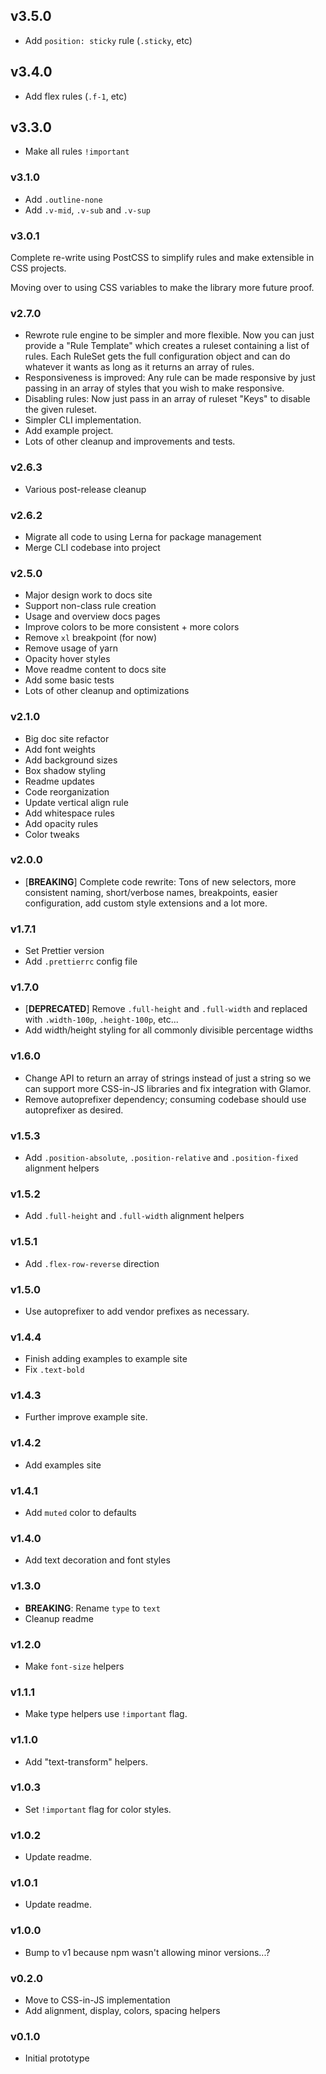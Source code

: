 ## v3.5.0

- Add `position: sticky` rule (`.sticky`, etc)

## v3.4.0

- Add flex rules (`.f-1`, etc)

## v3.3.0

- Make all rules `!important`

### v3.1.0

- Add `.outline-none`
- Add `.v-mid`, `.v-sub` and `.v-sup`

### v3.0.1

Complete re-write using PostCSS to simplify rules and make extensible in CSS projects.

Moving over to using CSS variables to make the library more future proof.

### v2.7.0

- Rewrote rule engine to be simpler and more flexible. Now you can just provide a "Rule Template" which creates a ruleset containing a list of rules. Each RuleSet gets the full configuration object and can do whatever it wants as long as it returns an array of rules.
- Responsiveness is improved: Any rule can be made responsive by just passing in an array of styles that you wish to make responsive.
- Disabling rules: Now just pass in an array of ruleset "Keys" to disable the given ruleset.
- Simpler CLI implementation.
- Add example project.
- Lots of other cleanup and improvements and tests.

### v2.6.3

- Various post-release cleanup

### v2.6.2

- Migrate all code to using Lerna for package management
- Merge CLI codebase into project

### v2.5.0

- Major design work to docs site
- Support non-class rule creation
- Usage and overview docs pages
- Improve colors to be more consistent + more colors
- Remove `xl` breakpoint (for now)
- Remove usage of yarn
- Opacity hover styles
- Move readme content to docs site
- Add some basic tests
- Lots of other cleanup and optimizations

### v2.1.0

- Big doc site refactor
- Add font weights
- Add background sizes
- Box shadow styling
- Readme updates
- Code reorganization
- Update vertical align rule
- Add whitespace rules
- Add opacity rules
- Color tweaks

### v2.0.0

- [**BREAKING**] Complete code rewrite: Tons of new selectors, more consistent naming, short/verbose names, breakpoints, easier configuration, add custom style extensions and a lot more.

### v1.7.1

- Set Prettier version
- Add `.prettierrc` config file

### v1.7.0

- [**DEPRECATED**] Remove `.full-height` and `.full-width` and replaced with `.width-100p`, `.height-100p`, etc...
- Add width/height styling for all commonly divisible percentage widths

### v1.6.0

- Change API to return an array of strings instead of just a string so we can support more CSS-in-JS libraries and fix integration with Glamor.
- Remove autoprefixer dependency; consuming codebase should use autoprefixer as desired.

### v1.5.3

- Add `.position-absolute`, `.position-relative` and `.position-fixed` alignment helpers

### v1.5.2

- Add `.full-height` and `.full-width` alignment helpers

### v1.5.1

- Add `.flex-row-reverse` direction

### v1.5.0

- Use autoprefixer to add vendor prefixes as necessary.

### v1.4.4

- Finish adding examples to example site
- Fix `.text-bold`

### v1.4.3

- Further improve example site.

### v1.4.2

- Add examples site

### v1.4.1

- Add `muted` color to defaults

### v1.4.0

- Add text decoration and font styles

### v1.3.0

- **BREAKING**: Rename `type` to `text`
- Cleanup readme

### v1.2.0

- Make `font-size` helpers

### v1.1.1

- Make type helpers use `!important` flag.

### v1.1.0

- Add "text-transform" helpers.

### v1.0.3

- Set `!important` flag for color styles.

### v1.0.2

- Update readme.

### v1.0.1

- Update readme.

### v1.0.0

- Bump to v1 because npm wasn't allowing minor versions...?

### v0.2.0

- Move to CSS-in-JS implementation
- Add alignment, display, colors, spacing helpers

### v0.1.0

- Initial prototype
